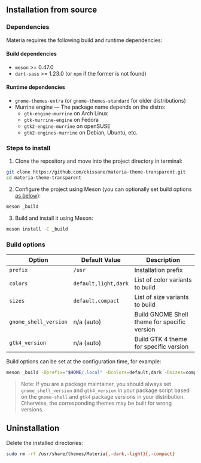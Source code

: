 ## Installation from source

### Dependencies

Materia requires the following build and runtime dependencies:

#### Build dependencies

- `meson` >= 0.47.0
- `dart-sass` >= 1.23.0 (or `npm` if the former is not found)

#### Runtime dependencies

- `gnome-themes-extra` (or `gnome-themes-standard` for older distributions)
- Murrine engine — The package name depends on the distro:
  - `gtk-engine-murrine` on Arch Linux
  - `gtk-murrine-engine` on Fedora
  - `gtk2-engine-murrine` on openSUSE
  - `gtk2-engines-murrine` on Debian, Ubuntu, etc.

### Steps to install

1. Clone the repository and move into the project directory in terminal:

```sh
git clone https://github.com/ckissane/materia-theme-transparent.git
cd materia-theme-transparent
```

2. Configure the project using Meson (you can optionally set build options [as below](#build-options)):

```sh
meson _build
```

3. Build and install it using Meson:

```sh
meson install -C _build
```

### Build options

Option | Default Value | Description
--- | --- | ---
`prefix` | `/usr` | Installation prefix
`colors` | `default,light,dark` | List of color variants to build
`sizes` | `default,compact` | List of size variants to build
`gnome_shell_version` | n/a (auto) | Build GNOME Shell theme for specific version
`gtk4_version` | n/a (auto) | Build GTK 4 theme for specific version

Build options can be set at the configuration time, for example:

```sh
meson _build -Dprefix="$HOME/.local" -Dcolors=default,dark -Dsizes=compact
```

> Note: If you are a package maintainer, you should always set `gnome_shell_version` and `gtk4_version` in your package script based on the `gnome-shell` and `gtk4` package versions in your distribution. Otherwise, the corresponding themes may be built for wrong versions.

## Uninstallation

Delete the installed directories:

```sh
sudo rm -rf /usr/share/themes/Materia{,-dark,-light}{,-compact}
```
